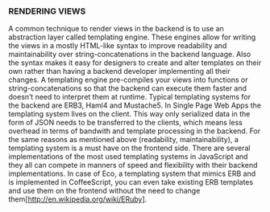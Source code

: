 ### RENDERING VIEWS
A common technique to render views in the backend is to use an abstraction layer called templating engine. These engines allow for writing the views in a mostly HTML-like syntax to improve readability and maintainability over string-concatenations in the backend language. Also the syntax makes it easy for designers to create and alter templates on their own rather than having a backend developer implementing all their changes.
A templating engine pre-compiles your views into functions or string-concatenations so that the backend can execute them faster and doesn’t need to interpret them at runtime.
Typical templating systems for the backend are ERB3, Haml4 and Mustache5.
In Single Page Web Apps the templating system lives on the client. This way only serialized data in the form of JSON needs to be transferred to the clients, which means less overhead in terms of bandwith and template processing in the backend.
For the same reasons as mentioned above (readability, maintainability), a templating system is a must have on the frontend side. There are several implementations of the most used templating systems in JavaScript and they all can compete in manners of speed and flexibility with their backend implementations. In case of Eco, a templating system that mimics ERB and is implemented in CoffeeScript, you can even take existing ERB templates and use them on the frontend without the need to change them[http://en.wikipedia.org/wiki/ERuby].
